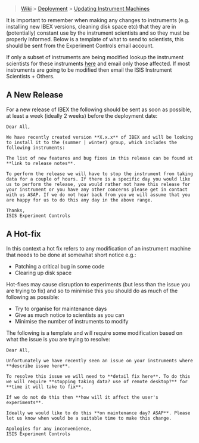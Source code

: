 > [Wiki](Home) > [Deployment](Deployment) > [Updating Instrument Machines](Updating-Instrument-Machines)

It is important to remember when making any changes to instruments (e.g. installing new IBEX versions, cleaning disk space etc) that they are in (potentially) constant use by the instrument scientists and so they must be properly informed. Below is a template of what to send to scientists, this should be sent from the Experiment Controls email account.

If only a subset of instruments are being modified lookup the instrument scientists for these instruments [here](https://www.isis.stfc.ac.uk/Pages/Instrument-Scientists.aspx) and email only those affected. If most instruments are going to be modified then email the ISIS Instrument Scientists + Others.

## A New Release

For a new release of IBEX the following should be sent as soon as possible, at least a week (ideally 2 weeks) before the deployment date:

```
Dear All,

We have recently created version **X.x.x** of IBEX and will be looking to install it to the (summer | winter) group, which includes the following instruments:

The list of new features and bug fixes in this release can be found at **link to release notes**.

To perform the release we will have to stop the instrument from taking data for a couple of hours. If there is a specific day you would like us to perform the release, you would rather not have this release for your instrument or you have any other concerns please get in contact with us ASAP. If we do not hear back from you we will assume that you are happy for us to do this any day in the above range.

Thanks,
ISIS Experiment Controls
```

## A Hot-fix

In this context a hot fix refers to any modification of an instrument machine that needs to be done at somewhat short notice e.g.:
* Patching a critical bug in some code
* Clearing up disk space

Hot-fixes may cause disruption to experiments (but less than the issue you are trying to fix) and so to minimise this you should do as much of the following as possible:
* Try to organise for maintenance days
* Give as much notice to scientists as you can
* Minimise the number of instruments to modify

The following is a template and will require some modification based on what the issue is you are trying to resolve:

```
Dear All,

Unfortunately we have recently seen an issue on your instruments where **describe issue here**.

To resolve this issue we will need to **detail fix here**. To do this we will require **stopping taking data? use of remote desktop?** for **time it will take to fix**.

If we do not do this then **how will it affect the user's experiments**.

Ideally we would like to do this **on maintenance day? ASAP**. Please let us know when would be a suitable time to make this change.

Apologies for any inconvenience,
ISIS Experiment Controls 
```